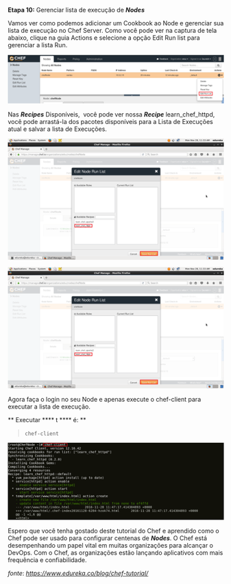 **Etapa 10:** Gerenciar lista de execução de **_Nodes_**

Vamos ver como podemos adicionar um Cookbook ao Node e gerenciar sua lista de execução no Chef Server. Como você pode ver na captura de tela abaixo, clique na guia Actions e selecione a opção Edit Run list para gerenciar a lista Run.

![Editar Lista de Execução - Tutorial do Chef](images/chef-10-01.png)

Nas  _**Recipes**_ Disponíveis,  você pode ver nossa **_Recipe_** learn\_chef\_httpd, você pode arrastá-la dos pacotes disponíveis para a Lista de Execuções atual e salvar a lista de Execuções.

![Run List - Chef Tutorial](images/chef-10-02.png)

![Lista de Execução Atual - Tutorial do Chef](images/chef-10-03.png)

Agora faça o login no seu Node e apenas execute o chef-client para executar a lista de execução.

** Executar **** t **** é: **

>`chef-client`

![Execute Chef-Client - Chef Tutorial](images/chef-10-04.png)

Espero que você tenha gostado deste tutorial do Chef e aprendido como o Chef pode ser usado para configurar centenas de **_Nodes_**. O Chef está desempenhando um papel vital em muitas organizações para alcançar o DevOps. Com o Chef, as organizações estão lançando aplicativos com mais frequência e confiabilidade.

_fonte_: _https://www.edureka.co/blog/chef-tutorial/_